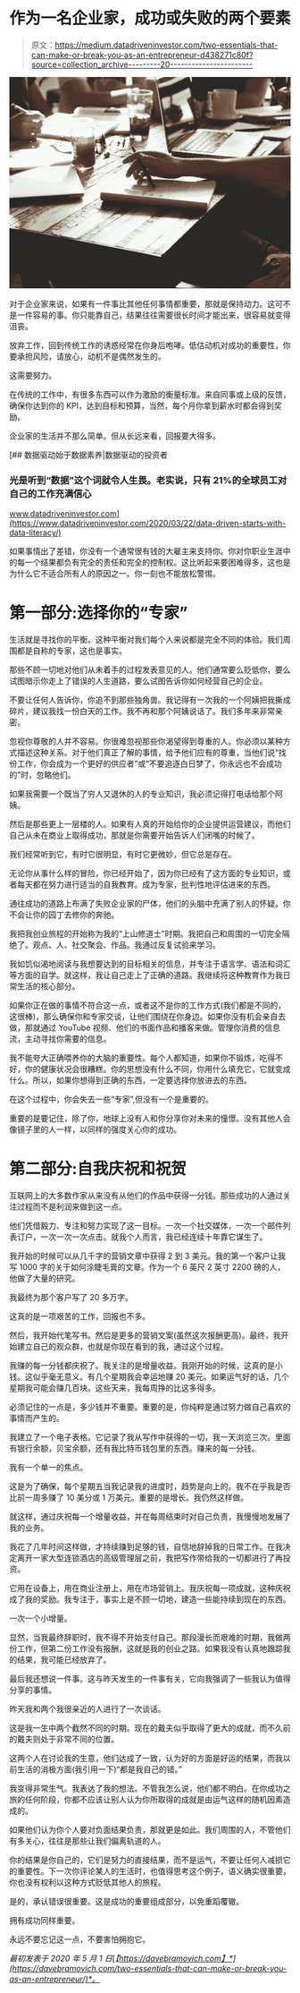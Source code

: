 # 作为一名企业家，成功或失败的两个要素

> 原文：<https://medium.datadriveninvestor.com/two-essentials-that-can-make-or-break-you-as-an-entrepreneur-d438271c80f?source=collection_archive---------20----------------------->

![](img/91dac41bc91ac81a5f9a6c088aa7d305.png)

对于企业家来说，如果有一件事比其他任何事情都重要，那就是保持动力。这可不是一件容易的事。你只能靠自己，结果往往需要很长时间才能出来，很容易就变得沮丧。

放弃工作，回到传统工作的诱惑经常在你身后咆哮。低估动机对成功的重要性，你要承担风险，请放心，动机不是偶然发生的。

这需要努力。

在传统的工作中，有很多东西可以作为激励的衡量标准。来自同事或上级的反馈，确保你达到你的 KPI，达到目标和预算，当然，每个月你拿到薪水时都会得到奖励。

企业家的生活并不那么简单。但从长远来看，回报要大得多。

[](https://www.datadriveninvestor.com/2020/03/22/data-driven-starts-with-data-literacy/) [## 数据驱动始于数据素养|数据驱动的投资者

### 光是听到“数据”这个词就令人生畏。老实说，只有 21%的全球员工对自己的工作充满信心

www.datadriveninvestor.com](https://www.datadriveninvestor.com/2020/03/22/data-driven-starts-with-data-literacy/) 

如果事情出了差错，你没有一个通常很有钱的大雇主来支持你。你对你职业生涯中的每一个结果都负有完全的责任和完全的控制权。这比听起来要困难得多，这也是为什么它不适合所有人的原因之一。你一刻也不能放松警惕。

# 第一部分:选择你的“专家”

生活就是寻找你的平衡。这种平衡对我们每个人来说都是完全不同的体验。我们周围都是自称的专家，这也是事实。

那些不顾一切地对他们从未着手的过程发表意见的人。他们通常要么贬低你，要么试图暗示你走上了错误的人生道路，要么试图告诉你如何经营自己的企业。

不要让任何人告诉你，你追不到那些独角兽。我记得有一次我的一个阿姨把我撕成碎片，建议我找一份白天的工作。我不再和那个阿姨说话了。我们多年来非常亲密。

忽视你尊敬的人并不容易。你很难忽视那些你渴望得到尊重的人。你必须以某种方式描述这种关系。对于他们真正了解的事情，给予他们应有的尊重，当他们说“找份工作，你会成为一个更好的供应者”或“不要追逐白日梦了，你永远也不会成功的”时，忽略他们。

如果我需要一个既当了穷人又退休的人的专业知识，我必须记得打电话给那个阿姨。

然后是那些更上一层楼的人。如果有人真的开始给你的企业提供运营建议，而他们自己从未在商业上取得成功，那就是你需要开始告诉人们闭嘴的时候了。

我们经常听到它，有时它很明显，有时它更微妙，但它总是存在。

无论你从事什么样的冒险，你已经开始了，因为你已经有了这方面的专业知识，或者每天都在努力进行适当的自我教育。成为专家，批判性地评估进来的东西。

通往成功的道路上布满了失败企业家的尸体，他们的头脑中充满了别人的怀疑。你不会让你的园丁去修你的奔驰。

我把我创业旅程的开始称为我的“上山修道士”时期。我把自己和周围的一切完全隔绝了。观点、人、社交聚会、作品。我通过反复试验来学习。

我如饥似渴地阅读与我想要达到的目标相关的信息，并专注于语言学、语法和词汇等方面的自学。就这样，我让自己走上了正确的道路。我继续将这种教育作为我日常生活的核心部分。

如果你正在做的事情不符合这一点，或者这不是你的工作方式(我们都是不同的，这很棒)，那么确保你和专家交谈，让他们围绕在你身边。如果你没有机会亲自去做，那就通过 YouTube 视频、他们的书面作品和播客来做。管理你消费的信息流，主动寻找你需要的信息。

我不能夸大正确喂养你的大脑的重要性。每个人都知道，如果你不锻炼，吃得不好，你的健康状况会很糟糕。你的思想没有什么不同，你用什么填充它，它就变成什么。所以，如果你想得到正确的东西，一定要选择你放进去的东西。

在这个过程中，你会失去一些“专家”,但没有一个是重要的。

重要的是要记住，除了你，地球上没有人和你分享你对未来的憧憬。没有其他人会像镜子里的人一样，以同样的强度关心你的成功。

# 第二部分:自我庆祝和祝贺

互联网上的大多数作家从来没有从他们的作品中获得一分钱。那些成功的人通过关注过程而不是利润来做到这一点。

他们凭借毅力、专注和努力实现了这一目标。一次一个社交媒体，一次一个邮件列表订户，一次一次一次点击。就我个人而言，我已经连续十年靠它谋生了。

我开始的时候可以从几千字的营销文章中获得 2 到 3 美元。我的第一个客户让我写 1000 字的关于如何涂睫毛膏的文章。作为一个 6 英尺 2 英寸 2200 磅的人，他做了大量的研究。

我最终为那个客户写了 20 多万字。

这真的是一项艰苦的工作，回报也不多。

然后，我开始代笔写书。然后是更多的营销文案(虽然这次报酬更高)。最终，我开始建立自己的观众群，也就是你现在看到的我，通过这个过程。

我赚的每一分钱都庆祝了。我关注的是增量收益。我刚开始的时候，这真的是小钱。这似乎毫无意义。有几个星期我会幸运地赚 20 美元。如果运气好的话，几个星期我可能会赚几百块。这些天来，我每周挣的比这多得多。

必须记住的一点是，多少钱并不重要。重要的是，你纯粹是通过努力做自己喜欢的事情而产生的。

我建立了一个电子表格。它记录了我从写作中获得的一切，我一天浏览三次。里面有银行余额，贝宝余额，还有我比特币钱包里的东西。赚来的每一分钱。

我有一个单一的焦点。

这是为了确保，每个星期五当我记录我的进度时，趋势是向上的。我不在乎我是否比前一周多赚了 10 美分或 1 万美元。重要的是增长。我仍然这样做。

就这样，通过庆祝每一个增量收益，并在每周结束时对自己负责，我慢慢地发展了我的业务。

我花了几年时间这样做，才持续赚到足够的钱，自信地辞掉我的日常工作。在我决定离开一家大型连锁酒店的高级管理层之前，我把写作带给我的一切都进行了再投资。

它用在设备上，用在商业注册上，用在市场营销上。我庆祝每一项成就，这种庆祝成了我的奖励。我专注于，事实上是不顾一切地，建造一些能持续到现在的东西。

一次一个小增量。

显然，当我最终辞职时，我不得不开始支付自己。那段漫长而艰难的时期，我做两份工作，但第二份工作没有报酬，这就是我的创业之路。如果我没有认真地跟踪我的结果，我可能已经放弃了。

最后我还想说一件事。这与昨天发生的一件事有关，它向我强调了一些我认为值得分享的事情。

昨天我和两个我很亲近的人进行了一次谈话。

这是我一生中两个截然不同的时期。现在的戴夫似乎取得了更大的成就，而不久前的戴夫则处于非常不同的位置。

这两个人在讨论我的生意，他们达成了一致，认为好的方面是好运的结果，而我以前生活的消极方面(我引用一下)“都是我自己的错。”

我变得非常生气。我表达了我的想法。不管我怎么说，他们都不明白。在你成功之旅的任何阶段，你都不应该让别人认为你所取得的成就是由运气这样的随机因素造成的。

如果他们认为你个人要对负面结果负责，那就更是如此。我们周围的人，不管他们有多关心，往往是那些让我们偏离轨道的人。

你的结果是你自己的，它们是努力的直接结果，而不是运气，不要让任何人减损它的重要性。下一次你评论某人的生活时，也值得思考这个例子，语义确实很重要，你也没有权利以这种方式贬低其他人的旅程。

是的，承认错误很重要。这是成功的重要组成部分，以免重蹈覆辙。

拥有成功同样重要。

永远不要忘记这一点，不要害怕拥抱它。

*最初发表于 2020 年 5 月 1 日*[*【https://davebramovich.com】*](https://davebramovich.com/two-essentials-that-can-make-or-break-you-as-an-entrepreneur/)*。*